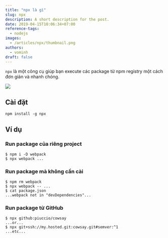 ```yaml
---
title: "npx là gì"
slug: npx
description: A short description for the post.
date: 2019-04-15T10:06:34+07:00
reference-tags: 
  - nodejs
images:
  - /articles/npx/thumbnail.png
authors:
  - vominh
draft: false
---
```


`npx` là một công cụ giúp bạn execute các package từ npm registry một cách đơn giản và nhanh chóng. 

![](https://cdn-images-1.medium.com/max/1600/1*OlIRsvVO5aK7ja9HmwXz_Q.gif)

## Cài đặt

```
npm install -g npx
```

## Ví dụ

### Run package của riêng project

```
$ npm i -D webpack
$ npx webpack ...
```

### Run package mà không cần cài

```
$ npm rm webpack
$ npx webpack -- ...
$ cat package.json
...webpack not in "devDependencies"...
```

### Run package từ GitHub

```
$ npx github:piuccio/cowsay
...or...
$ npx git+ssh://my.hosted.git:cowsay.git#semver:^1
...etc...
```
